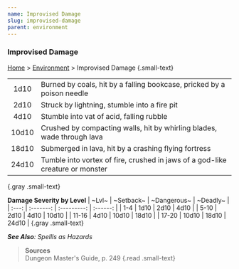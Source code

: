 ```yaml
---
name: Improvised Damage
slug: improvised-damage
parent: environment
---
```

### Improvised Damage
[Home](dm-operations-center) > [Environment](environment) > Improvised Damage {.small-text}

|||
|:-----:|:-|
|  1d10 | Burned by coals, hit by a falling bookcase, pricked by a poison needle |
|  2d10 | Struck by lightning, stumble into a fire pit |
|  4d10 | Stumble into vat of acid, falling rubble |
| 10d10 | Crushed by compacting walls, hit by whirling blades, wade through lava |
| 18d10 | Submerged in lava, hit by a crashing flying fortress |
| 24d10 | Tumble into vortex of fire, crushed in jaws of a god-like creature or monster|
{.gray .small-text}

**Damage Severity by Level**
| ~Lvl~ | ~Setback~ | ~Dangerous~ | ~Deadly~ |
| :---: | :-------: | :---------: | :------: |
|  1-4  |   1d10    |    2d10     |   4d10   |
| 5-10  |   2d10    |    4d10     |  10d10   |
| 11-16 |   4d10    |    10d10    |  18d10   |
| 17-20 |   10d10   |    18d10    |  24d10   |
{.gray .small-text}

***See Also**: Spellls as Hazards*

> **Sources** <br/>
> Dungeon Master's Guide, p. 249
{.read .small-text}

